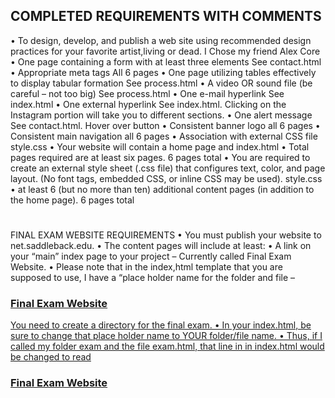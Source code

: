 ## COMPLETED REQUIREMENTS WITH COMMENTS
• To design, develop, and publish a web site using recommended design practices for your favorite artist,living or dead. 
    I Chose my friend Alex Core 
• One page containing a form with at least three elements
    See contact.html
• Appropriate meta tags
    All 6 pages
• One page utilizing tables effectively to display tabular formation
    See process.html
• A video OR sound file (be careful – not too big)
    See process.html
• One e-mail hyperlink
    See index.html
• One external hyperlink
    See index.html. Clicking on the Instagram portion will take you to different sections.
• One alert message
    See contact.html. Hover over button 
• Consistent banner logo
    all 6 pages
• Consistent main navigation
    all 6 pages
• Association with external CSS file
    style.css
• Your website will contain a home page and
    index.html
• Total pages required are at least six pages.
    6 pages total
• You are required to create an external style sheet (.css file) that configures text, color, and page layout. (No font tags, embedded CSS, or inline CSS may be used).
    style.css
• at least 6 (but no more than ten) additional content pages (in addition to the home page).
    6 pages total
#
FINAL EXAM WEBSITE REQUIREMENTS
• You must publish your website to net.saddleback.edu. 
• The content pages will include at least:
• A link on your “main” index page to your project – Currently called Final Exam Website. 
• Please note that in the index,html template that you are supposed to use, I have a “place holder name for the folder and file – <h3><a href=”final/index.html”>Final Exam Website</h3> You need to create a directory for the final exam. 
• In your index.html, be sure to change that place holder name to YOUR folder/file name. 
• Thus, if I called my folder exam and the file exam.html, that line in in index.html would be changed to read <h3><a href=”exam/exam.html”>Final Exam Website</h3>